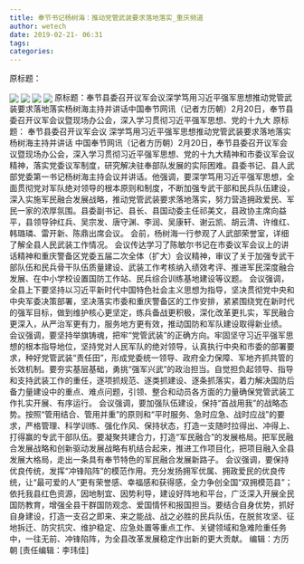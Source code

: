```yaml
---
title: 奉节书记杨树海：推动党管武装要求落地落实_重庆频道
author: wetech
date: 2019-02-21- 06:31
tags: 
categories: 
---
```

原标题：
<!-- more -->
                
<img align="center" border="0" src="http://p3.ifengimg.com/a/2019_08/aa65a2103fc412f_size189_w630_h420.jpg" />
                
<img align="center" border="0" src="http://p3.ifengimg.com/a/2019_08/49a23904da57131_size176_w630_h420.jpg" />
            
<img align="center" border="0" src="http://p2.ifengimg.com/a/2019_08/efea4283e207c19_size146_w619_h420.jpg" />
<img align="center" border="0" src="http://p2.ifengimg.com/a/2016/0810/204c433878d5cf9size1_w16_h16.png" />
原标题：奉节县委召开议军会议深学笃用习近平强军思想推动党管武装要求落地落实杨树海主持并讲话中国奉节网讯（记者方历朝）2月20日，奉节县委召开议军会议暨现场办公会，深入学习贯彻习近平强军思想、党的十九大
原标题：
奉节县委召开议军会议
深学笃用习近平强军思想推动党管武装要求落地落实
杨树海主持并讲话
中国奉节网讯（记者方历朝）2月20日，奉节县委召开议军会议暨现场办公会，深入学习贯彻习近平强军思想、党的十九大精神和市委议军会议精神，落实党委议军制度，研究解决驻奉部队发展的实际困难。县委书记、县人武部党委第一书记杨树海主持会议并讲话。他强调，要深学笃用习近平强军思想，全面贯彻党对军队绝对领导的根本原则和制度，不断加强专武干部和民兵队伍建设，深入实施军民融合发展战略，推动党管武装要求落地落实，努力营造拥政爱民、军民一家的浓厚氛围。县委副书记、县长、县国动委主任祁美文，县政协主席向益平，县领导钟红兵、吴宗发、唐守渊、李润、吴康轩、谢云凯、胡云清、许维红、韩璐璘、雷开新、陈鼎出席会议。
会前，杨树海一行参观了人武部荣誉室，详细了解全县人民武装工作情况。
会议传达学习了陈敏尔书记在市委议军会议上的讲话精神和重庆警备区党委五届二次全体（扩大）会议精神，审议了关于加强专武干部队伍和民兵骨干队伍质量建设、武装工作考核纳入绩效考评、推进军民深度融合发展、在中小学校设置国防工作站、民兵综合训练基地建设等议题。
会议强调，全县上下要坚持以习近平新时代中国特色社会主义思想为指导，坚决贯彻党中央和中央军委决策部署，坚决落实市委和重庆警备区的工作安排，紧紧围绕党在新时代的强军目标，做到维护核心更坚定，练兵备战更积极，深化改革更扎实，军民融合更深入，从严治军更有力，服务地方更有效，推动国防和军队建设取得新业绩。
会议强调，要坚持举旗铸魂，把牢“党管武装”的正确方向。牢固坚守习近平强军思想的根本指导地位，坚持党对人民军队的绝对领导，认真执行中央和市委的部署要求，种好党管武装“责任田”，形成党委统一领导、政府全力保障、军地齐抓共管的长效机制。要夯实基层基础，勇挑“强军兴武”的政治担当。自觉担负起领导、指导和支持武装工作的重任，逐项抓规范、逐类抓建设、逐条抓落实，着力解决国防后备力量建设中的重点、难点问题，引领、整合和动员各方面的力量确保党管武装工作扎实开展、有序运行。
会议强调，要加强队伍建设，保持“首战用我”的战略态势。按照“管用结合、管用并重”的原则和“平时服务、急时应急、战时应战”的要求，严格管理、科学训练、强化作风、保持状态，打造一支随时拉得出、冲得上、打得赢的专武干部队伍。要凝聚共建合力，打造“军民融合”的发展格局。把军民融合发展战略和创新驱动发展战略有机结合起来，推进工作项目化，把项目融入全县发展大格局，走出一条具有奉节特色的军民融合发展新路子。
会议强调，要保持优良传统，发挥“冲锋陷阵”的模范作用。充分发扬拥军优属、拥政爱民的优良传统，让“最可爱的人”更有荣誉感、幸福感和获得感，全力争创全国“双拥模范县”；依托我县红色资源，因地制宜、因势利导，建设好阵地和平台，广泛深入开展全民国防教育，增强全县干群国防观念、爱国情怀和报国担当。要结合自身优势，抓好自身建设，打造一支召之即来、来之能战、战之必胜的民兵队伍，在脱贫攻坚、征地拆迁、防灾抗灾、维护稳定、应急处置等重点工作、关键领域和急难险重任务中，一往无前、冲锋陷阵，为全县改革发展稳定作出新的更大贡献。
编辑：方历朝
[责任编辑：李玮佳]
            
